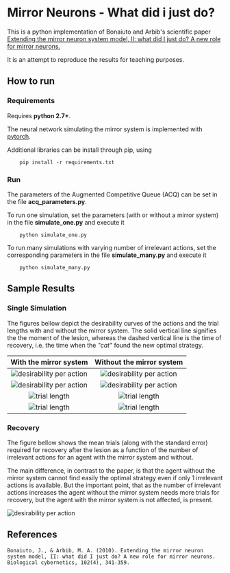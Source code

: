 # Mirror Neurons - What did i just do?
This is a python implementation of Bonaiuto and Arbib's scientific paper 
[Extending the mirror neuron system model, II: what did I just do? A new role for mirror neurons.](https://www.ncbi.nlm.nih.gov/pubmed/20217428)

It is an attempt to reproduce the results for teaching purposes.

## How to run
### Requirements
Requires **python 2.7+**.

The neural network simulating the mirror system is implemented with [pytorch](https://pytorch.org/).

Additional libraries can be install through pip, using


```
    pip install -r requirements.txt
```

### Run
The parameters of the Augmented Competitive Queue (ACQ) can be set in the
file **acq_parameters.py**.

To run one simulation, set the parameters (with or without a mirror system)
in the file **simulate_one.py** and execute it

```
    python simulate_one.py
```

To run many simulations with varying number of irrelevant actions, set
the corresponding parameters in the file **simulate_many.py** and execute it

```
    python simulate_many.py
```

## Sample Results
### Single Simulation
The figures bellow depict the desirability curves of the actions and the
trial lengths with and without the mirror system. 
The solid vertical line signifies the the moment of the lesion, whereas the
dashed vertical line is the time of recovery, i.e. the time when the _"cat"_
found the new optimal strategy.

With the mirror system | Without the mirror system
:--------------------: | :-----------------------:
![desirability per action](../master/images/ms_desirabilities_all.png) | ![desirability per action](../master/images/no_ms_desirabilities_all.png)
![desirability per action](../master/images/ms_desirabilities.png) | ![desirability per action](../master/images/no_ms_desirabilities.png)
![trial length](../master/images/ms_lengths_all.png) | ![trial length](../master/images/no_ms_lengths_all.png)
![trial length](../master/images/ms_lengths.png) | ![trial length](../master/images/no_ms_lengths.png)
### Recovery
The figure bellow shows the mean trials (along with the standard error) required for recovery after the lesion as a function
of the number of irrelevant actions for an agent with the mirror system and without.

The main difference, in contrast to the paper, is that the agent without the mirror system cannot find easily the optimal
strategy even if only 1 irrelevant actions is available. But the important point, that as the number of irrelevant
actions increases the agent without the mirror system needs more trials for recovery, but the agent with the mirror system
is not affected, is present.

![desirability per action](../master/images/recovery_rate.png)

## References

`Bonaiuto, J., & Arbib, M. A. (2010). Extending the mirror neuron system model, II: what did I just do? A new role for mirror neurons. Biological cybernetics, 102(4), 341-359.`
